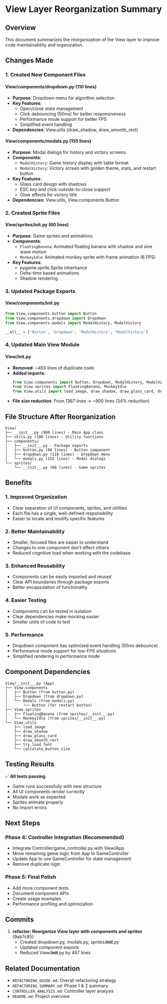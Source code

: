 # View Layer Reorganization Summary

## Overview
This document summarizes the reorganization of the View layer to improve code maintainability and organization.

## Changes Made

### 1. Created New Component Files

#### View/components/dropdown.py (110 lines)
- **Purpose**: Dropdown menu for algorithm selection
- **Key Features**:
  - Open/close state management
  - Click debouncing (50ms) for better responsiveness
  - Performance mode support for better FPS
  - Simplified event handling
- **Dependencies**: View.utils (draw_shadow, draw_smooth_rect)

#### View/components/modals.py (155 lines)
- **Purpose**: Modal dialogs for history and victory screens
- **Components**:
  - `ModalHistory`: Game history display with table format
  - `ModalVictory`: Victory screen with golden theme, stats, and restart button
- **Key Features**:
  - Glass card design with shadows
  - ESC key and click-outside-to-close support
  - Glow effects for victory title
- **Dependencies**: View.utils, View.components.Button

### 2. Created Sprite Files

#### View/sprites/__init__.py (60 lines)
- **Purpose**: Game sprites and animations
- **Components**:
  - `FloatingBanana`: Animated floating banana with shadow and sine wave motion
  - `MonkeyIdle`: Animated monkey sprite with frame animation (6 FPS)
- **Key Features**:
  - pygame.sprite.Sprite inheritance
  - Delta-time based animations
  - Shadow rendering

### 3. Updated Package Exports

#### View/components/__init__.py
```python
from View.components.button import Button
from View.components.dropdown import Dropdown
from View.components.modals import ModalHistory, ModalVictory

__all__ = ['Button', 'Dropdown', 'ModalHistory', 'ModalVictory']
```

### 4. Updated Main View Module

#### View/__init__.py
- **Removed**: ~450 lines of duplicate code
- **Added imports**:
  ```python
  from View.components import Button, Dropdown, ModalHistory, ModalVictory
  from View.sprites import FloatingBanana, MonkeyIdle
  from View.utils import load_image, draw_shadow, draw_glass_card, draw_smooth_rect, try_load_font, calculate_button_size
  ```
- **File size reduction**: From 1367 lines → ~900 lines (34% reduction)

## File Structure After Reorganization

```
View/
├── __init__.py (900 lines) - Main App class
├── utils.py (100 lines) - Utility functions
├── components/
│   ├── __init__.py - Package exports
│   ├── button.py (90 lines) - Button component
│   ├── dropdown.py (110 lines) - Dropdown menu
│   └── modals.py (155 lines) - Modal dialogs
└── sprites/
    └── __init__.py (60 lines) - Game sprites
```

## Benefits

### 1. Improved Organization
- Clear separation of UI components, sprites, and utilities
- Each file has a single, well-defined responsibility
- Easier to locate and modify specific features

### 2. Better Maintainability
- Smaller, focused files are easier to understand
- Changes to one component don't affect others
- Reduced cognitive load when working with the codebase

### 3. Enhanced Reusability
- Components can be easily imported and reused
- Clear API boundaries through package exports
- Better encapsulation of functionality

### 4. Easier Testing
- Components can be tested in isolation
- Clear dependencies make mocking easier
- Smaller units of code to test

### 5. Performance
- Dropdown component has optimized event handling (50ms debounce)
- Performance mode support for low-FPS situations
- Simplified rendering in performance mode

## Component Dependencies

```
View/__init__.py (App)
├── View.components
│   ├── Button (from button.py)
│   ├── Dropdown (from dropdown.py)
│   └── Modals (from modals.py)
│       └── Button (for restart button)
├── View.sprites
│   ├── FloatingBanana (from sprites/__init__.py)
│   └── MonkeyIdle (from sprites/__init__.py)
└── View.utils
    ├── load_image
    ├── draw_shadow
    ├── draw_glass_card
    ├── draw_smooth_rect
    ├── try_load_font
    └── calculate_button_size
```

## Testing Results

✅ **All tests passing**
- Game runs successfully with new structure
- All UI components render correctly
- Modals work as expected
- Sprites animate properly
- No import errors

## Next Steps

### Phase 4: Controller Integration (Recommended)
- Integrate Controller/game_controller.py with View/App
- Move remaining game logic from App to GameController
- Update App to use GameController for state management
- Remove duplicate logic

### Phase 5: Final Polish
- Add more component tests
- Document component APIs
- Create usage examples
- Performance profiling and optimization

## Commits
1. **refactor: Reorganize View layer with components and sprites** (9ab7c85)
   - Created dropdown.py, modals.py, sprites/__init__.py
   - Updated component exports
   - Reduced View/__init__.py by 467 lines

## Related Documentation
- `REFACTORING_GUIDE.md`: Overall refactoring strategy
- `REFACTORING_SUMMARY.md`: Phase 1 & 2 summary
- `CONTROLLER_ANALYSIS.md`: Controller layer analysis
- `README.md`: Project overview
